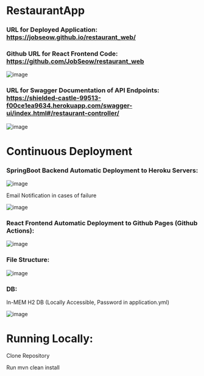 # RestaurantApp 

###  URL for Deployed Application: https://jobseow.github.io/restaurant_web/

###   Github URL for React Frontend Code: https://github.com/JobSeow/restaurant_web


![image](https://github.com/JobSeow/restaurantApp/assets/46678618/b82b6168-c434-4e8a-9d34-b5c5b49d8aaf)




###  URL for Swagger Documentation of API Endpoints: https://shielded-castle-99513-f00ce1ea9634.herokuapp.com/swagger-ui/index.html#/restaurant-controller/

![image](https://github.com/JobSeow/restaurantApp/assets/46678618/97193140-6959-4319-a121-8d87c70455a0)



# Continuous Deployment

### SpringBoot Backend Automatic Deployment to Heroku Servers:
![image](https://github.com/JobSeow/restaurantApp/assets/46678618/3db216d7-30b0-41d9-885d-a3af0478dc8a)

Email Notification in cases of failure

![image](https://github.com/JobSeow/restaurantApp/assets/46678618/9f142f34-be7b-465c-9776-71c0d2ab3d2e)


### React Frontend Automatic Deployment to Github Pages (Github Actions):

![image](https://github.com/JobSeow/restaurantApp/assets/46678618/00334594-66c1-49f9-8c23-2c2695a26d6a)


### File Structure:

![image](https://github.com/JobSeow/restaurantApp/assets/46678618/a9c8a7e9-5fd4-43cc-9901-6f89e42a31b0)

### DB:

In-MEM H2 DB (Locally Accessible, Password in application.yml)

![image](https://github.com/JobSeow/restaurantApp/assets/46678618/881e03f4-df25-4dfe-b6b6-2ec208a59c38)


# Running Locally:
Clone Repository


Run mvn clean install
